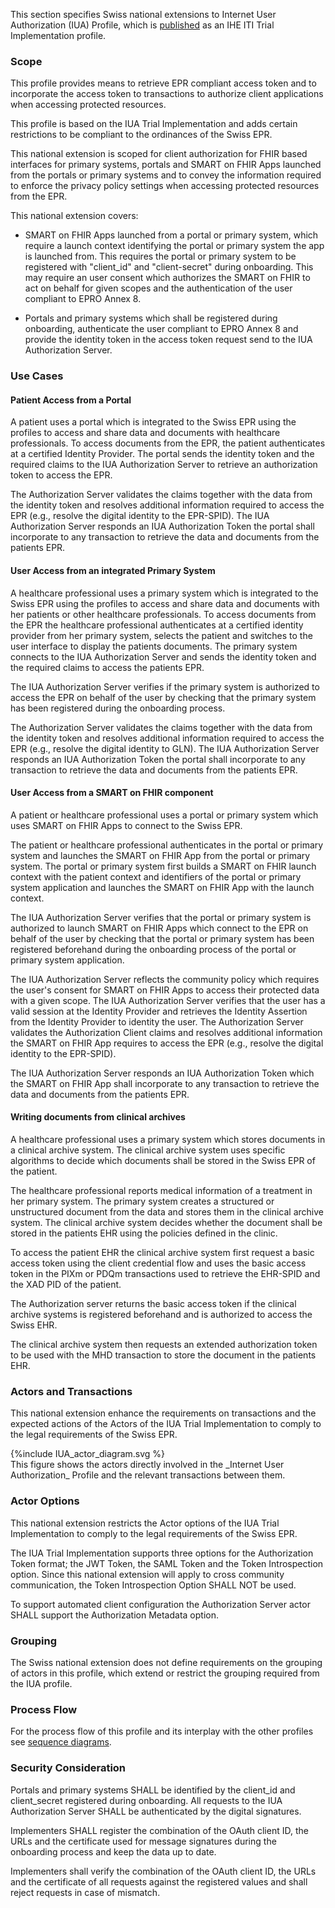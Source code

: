 This section specifies Swiss national extensions to Internet User Authorization (IUA) Profile, which
is [published](https://profiles.ihe.net/ITI/IUA/index.html) as an IHE ITI Trial Implementation profile.

### Scope

This profile provides means to retrieve EPR compliant access token and to incorporate the access token to transactions
to authorize client applications when accessing protected resources.

This profile is based on the IUA Trial Implementation and adds certain restrictions to be compliant to the ordinances of
the Swiss EPR.

This national extension is scoped for client authorization for FHIR based interfaces for primary systems, portals and
SMART on FHIR Apps launched from the portals or primary systems and to convey the information required to enforce the
privacy policy settings when accessing protected resources from the EPR.

This national extension covers:

- SMART on FHIR Apps launched from a portal or primary system, which require a launch context identifying the portal or
  primary system the app is launched from. This requires the portal or primary system to be registered with "client_id"
  and "client-secret" during onboarding. This may require an user consent which authorizes the SMART on FHIR to act on
  behalf for given scopes and the authentication of the user compliant to EPRO Annex 8.

- Portals and primary systems which shall be registered during onboarding, authenticate the user compliant to EPRO Annex
  8 and provide the identity token in the access token request send to the IUA Authorization Server.

### Use Cases

#### Patient Access from a Portal

A patient uses a portal which is integrated to the Swiss EPR using the profiles to access and share data and documents
with healthcare professionals. To access documents from the EPR, the patient authenticates at a certified Identity
Provider. The portal sends the identity token and the required claims to the IUA Authorization Server
to retrieve an authorization token to access the EPR.

The Authorization Server validates the claims together with the data from the identity token and resolves additional
information required to access the EPR (e.g., resolve the digital identity to the EPR-SPID). The IUA Authorization
Server
responds an IUA Authorization Token the portal shall incorporate to any transaction to retrieve the data and documents
from the patients EPR.

#### User Access from an integrated Primary System

A healthcare professional uses a primary system which is integrated to the Swiss EPR using the profiles to access and
share data and documents with her patients or other healthcare professionals. To access documents from the EPR the
healthcare professional authenticates at a certified identity provider from her primary system, selects the patient
and switches to the user interface to display the patients documents. The primary system connects to the IUA
Authorization
Server and sends the identity token and the required claims to access the patients EPR.

The IUA Authorization Server verifies if the primary system is authorized to access the EPR on behalf of the user by
checking that the primary system has been registered during the onboarding process.

The Authorization Server validates the claims together with the data from the identity token and resolves additional
information required to access the EPR (e.g., resolve the digital identity to GLN). The IUA Authorization Server
responds an IUA Authorization Token the portal shall incorporate to any transaction to retrieve the data and documents
from the patients EPR.

#### User Access from a SMART on FHIR component

A patient or healthcare professional uses a portal or primary system which uses SMART on FHIR Apps to connect to the
Swiss EPR.

The patient or healthcare professional authenticates in the portal or primary system and launches the SMART on FHIR App
from the portal or primary system. The portal or primary system first builds a SMART on FHIR launch context with the
patient context and identifiers of the portal or primary system application and launches the SMART on FHIR App with the
launch context.

The IUA Authorization Server verifies that the portal or primary system is authorized to launch SMART on FHIR Apps which
connect to the EPR on behalf of the user by checking that the portal or primary system has been registered beforehand
during the onboarding process of the portal or primary system application.

The IUA Authorization Server reflects the community policy which requires the user's consent for SMART on FHIR Apps to
access their protected data with a given scope. The IUA Authorization Server verifies that the user has a valid session
at the Identity Provider and retrieves the Identity Assertion from the Identity Provider to identity the user.
The Authorization Server validates the Authorization Client claims and resolves additional information the SMART on
FHIR App requires to access the EPR (e.g., resolve the digital identity to the EPR-SPID).

The IUA Authorization Server responds an IUA Authorization Token which the SMART on FHIR App shall incorporate to any
transaction to retrieve the data and documents from the patients EPR.

#### Writing documents from clinical archives

A healthcare professional uses a primary system which stores documents in a clinical archive system. The clinical
archive system uses specific algorithms to decide which documents shall be stored in the Swiss EPR of the patient.

The healthcare professional reports medical information of a treatment in her primary system. The primary system creates
a structured or unstructured document from the data and stores them in the clinical archive system. The clinical archive
system decides whether the document shall be stored in the patients EHR using the policies defined in the clinic.

To access the patient EHR the clinical archive system first request a basic access token using the client
credential flow and uses the basic access token in the PIXm or PDQm transactions used to retrieve the EHR-SPID
and the XAD PID of the patient.

The Authorization server returns the basic access token if the clinical archive systems is registered beforehand and is
authorized to access the Swiss EHR.

The clinical archive system then requests an extended authorization token to be used with the MHD transaction to store
the document in the patients EHR.

### Actors and Transactions

This national extension enhance the requirements on transactions and the expected actions of the Actors of the IUA Trial
Implementation to comply to the legal requirements of the Swiss EPR.

<div>
{%include IUA_actor_diagram.svg %}
</div>
This figure shows the actors directly involved in the _Internet User Authorization_ Profile and the relevant 
transactions between them.

### Actor Options

This national extension restricts the Actor options of the IUA Trial Implementation to comply to the legal requirements
of the Swiss EPR.

The IUA Trial Implementation supports three options for the Authorization Token format; the JWT Token, the SAML Token
and the Token Introspection option. Since this national extension will apply to cross community communication, the Token
Introspection Option SHALL NOT be used.

To support automated client configuration the Authorization Server actor SHALL support the Authorization Metadata option.

### Grouping

The Swiss national extension does not define requirements on the grouping of actors in this profile, which extend or
restrict the grouping required from the IUA profile.

### Process Flow

For the process flow of this profile and its interplay with the other profiles
see [sequence diagrams](sequencediagrams.html).

### Security Consideration

Portals and primary systems SHALL be identified by the client_id and client_secret registered during onboarding. All
requests to the IUA Authorization Server SHALL be authenticated by the digital signatures.

Implementers SHALL register the combination of the OAuth client ID, the URLs and the certificate used for message
signatures during the onboarding process and keep the data up to date.

Implementers shall verify the combination of the OAuth client ID, the URLs and the certificate of all requests
against the registered values and shall reject requests in case of mismatch.
